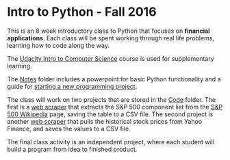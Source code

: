 # Intro to Python - Fall 2016

This is an 8 week introductory class to Python that focuses on **financial applications**. Each class will be spent working through real life problems, learning how to code along the way.

The [Udacity Intro to Computer Science](https://classroom.udacity.com/courses/cs101) course is used for supplementary learning.

The [Notes](../master/Notes) folder includes a powerpoint for basic Python functionality and a guide for [starting a new programming project](../master/Notes/Starting_a_Project.md).

The class will work on two projects that are stored in the [Code](../master/Code) folder. The first is a [web scraper](../master/Code/sp500_extractor) that extracts the S&P 500 component list from the [S&P 500 Wikipedia](https://en.wikipedia.org/wiki/List_of_S%26P_500_companies) page, saving the table to a CSV file. The second project is another [web scraper](../master/Code/price_extractor) that pulls the historical stock prices from Yahoo Finance, and saves the values to a CSV file.

The final class activity is an independent project, where each student will build a program from idea to finished product.
